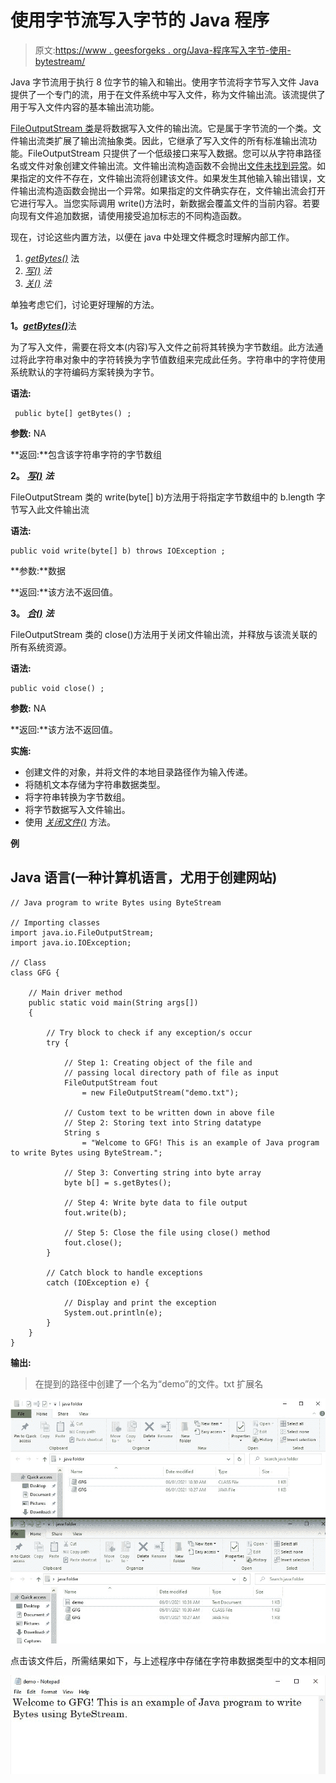 # 使用字节流写入字节的 Java 程序

> 原文:[https://www . geesforgeks . org/Java-程序写入字节-使用-bytestream/](https://www.geeksforgeeks.org/java-program-to-write-bytes-using-bytestream/)

Java 字节流用于执行 8 位字节的输入和输出。使用字节流将字节写入文件 Java 提供了一个专门的流，用于在文件系统中写入文件，称为文件输出流。该流提供了用于写入文件内容的基本输出流功能。

[FileOutputStream 类](https://www.geeksforgeeks.org/fileoutputstream-in-java/)是将数据写入文件的输出流。它是属于字节流的一个类。文件输出流类扩展了输出流抽象类。因此，它继承了写入文件的所有标准输出流功能。FileOutputStream 只提供了一个低级接口来写入数据。您可以从字符串路径名或文件对象创建文件输出流。文件输出流构造函数不会抛出[文件未找到异常](https://www.geeksforgeeks.org/built-exceptions-java-examples/)。如果指定的文件不存在，文件输出流将创建该文件。如果发生其他输入输出错误，文件输出流构造函数会抛出一个异常。如果指定的文件确实存在，文件输出流会打开它进行写入。当您实际调用 write()方法时，新数据会覆盖文件的当前内容。若要向现有文件追加数据，请使用接受追加标志的不同构造函数。

现在，讨论这些内置方法，以便在 java 中处理文件概念时理解内部工作。

1.  [*getBytes()*](https://www.geeksforgeeks.org/java-lang-string-getbyte-java/) 法
2.  [*写()*](https://www.geeksforgeeks.org/file-handling-java-using-filewriter-filereader/) *法*
3.  [*关()*](https://www.geeksforgeeks.org/reader-close-method-in-java-with-examples/) *法*

单独考虑它们，讨论更好理解的方法。

**1。**[***getBytes()***](https://www.geeksforgeeks.org/java-lang-string-getbyte-java/)法

为了写入文件，需要在将文本(内容)写入文件之前将其转换为字节数组。此方法通过将此字符串对象中的字符转换为字节值数组来完成此任务。字符串中的字符使用系统默认的字符编码方案转换为字节。

**语法:**

```
 public byte[] getBytes() ; 
```

**参数:** NA

**返回:**包含该字符串字符的字节数组

**2。** [***写()***](https://www.geeksforgeeks.org/file-handling-java-using-filewriter-filereader/) ***法***

FileOutputStream 类的 write(byte[] b)方法用于将指定字节数组中的 b.length 字节写入此文件输出流

**语法:**

```
public void write(byte[] b) throws IOException ; 
```

**参数:**数据

**返回:**该方法不返回值。

**3。** [***合()***](https://www.geeksforgeeks.org/reader-close-method-in-java-with-examples/) ***法***

FileOutputStream 类的 close()方法用于关闭文件输出流，并释放与该流关联的所有系统资源。

**语法:**

```
public void close() ; 
```

**参数:** NA

**返回:**该方法不返回值。

**实施:**

*   创建文件的对象，并将文件的本地目录路径作为输入传递。
*   将随机文本存储为字符串数据类型。
*   将字符串转换为字节数组。
*   将字节数据写入文件输出。
*   使用 [*关闭文件()*](https://www.geeksforgeeks.org/reader-close-method-in-java-with-examples/) 方法。

**例**

## Java 语言(一种计算机语言，尤用于创建网站)

```
// Java program to write Bytes using ByteStream

// Importing classes
import java.io.FileOutputStream;
import java.io.IOException;

// Class
class GFG {

    // Main driver method
    public static void main(String args[])
    {

        // Try block to check if any exception/s occur
        try {

            // Step 1: Creating object of the file and
            // passing local directory path of file as input
            FileOutputStream fout
                = new FileOutputStream("demo.txt");

            // Custom text to be written down in above file
            // Step 2: Storing text into String datatype
            String s
                = "Welcome to GFG! This is an example of Java program to write Bytes using ByteStream.";

            // Step 3: Converting string into byte array
            byte b[] = s.getBytes();

            // Step 4: Write byte data to file output
            fout.write(b);

            // Step 5: Close the file using close() method
            fout.close();
        }

        // Catch block to handle exceptions
        catch (IOException e) {

            // Display and print the exception
            System.out.println(e);
        }
    }
}
```

**输出:**

> 在提到的路径中创建了一个名为“demo”的文件。txt 扩展名

![](img/fb8fe93cb4e8489e030e98194844a6f1.png)

点击该文件后，所需结果如下，与上述程序中存储在字符串数据类型中的文本相同

![](img/9b0ec1eb8284fd7c66b41c55aa3d2d41.png)